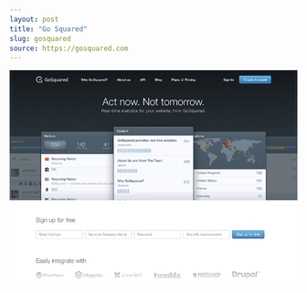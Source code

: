 ```yaml
---
layout: post
title: "Go Squared"
slug: gosquared
source: https://gosquared.com
---
```


<img src="/assets/img/screenshots/gosquared.jpg">
